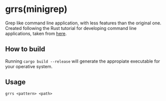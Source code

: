 # grrs(minigrep)

Grep like command line application, with less features than the original one.
Created following the Rust tutorial for developing command line applications, taken from [here](https://rust-cli.github.io/book/index.html).

## How to build

Running  `cargo build --release` will generate the appropiate executable for your operative system.

## Usage

```
grrs <pattern> <path>
```
